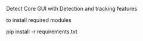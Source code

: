 Detect Core GUI with Detection and tracking features

to install required modules 

pip install -r requirements.txt